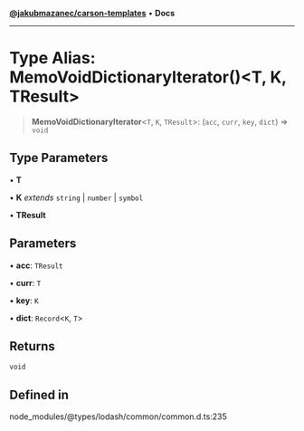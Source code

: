 [**@jakubmazanec/carson-templates**](../../../README.md) • **Docs**

---

# Type Alias: MemoVoidDictionaryIterator()\<T, K, TResult\>

> **MemoVoidDictionaryIterator**\<`T`, `K`, `TResult`\>: (`acc`, `curr`, `key`, `dict`) => `void`

## Type Parameters

• **T**

• **K** _extends_ `string` \| `number` \| `symbol`

• **TResult**

## Parameters

• **acc**: `TResult`

• **curr**: `T`

• **key**: `K`

• **dict**: `Record`\<`K`, `T`\>

## Returns

`void`

## Defined in

node_modules/@types/lodash/common/common.d.ts:235
